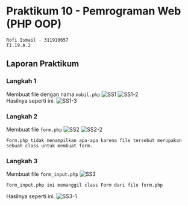 # Praktikum 10 - Pemrograman Web (PHP OOP)

```
Rofi Ismail - 311910657
TI.19.A.2
```

## Laporan Praktikum
### Langkah 1
Membuat file dengan nama `mobil.php`
![SS1](https://user-images.githubusercontent.com/56240078/121061017-8a83c480-c7ed-11eb-8885-2f318501db4d.jpg)
![SS1-2](https://user-images.githubusercontent.com/56240078/121061018-8bb4f180-c7ed-11eb-8527-a7850de06036.jpg)
</br> Hasilnya seperti ini.
![SS1-3](https://user-images.githubusercontent.com/56240078/121061021-8c4d8800-c7ed-11eb-8afa-4c23b58d8d85.jpg)

### Langkah 2
Membuat file `form.php`
![SS2](https://user-images.githubusercontent.com/56240078/121061022-8c4d8800-c7ed-11eb-8f28-46d4637fba4b.jpg)
![SS2-2](https://user-images.githubusercontent.com/56240078/121061025-8ce61e80-c7ed-11eb-8eb2-f444fa27cfbb.jpg)
```
Form.php tidak menampilkan apa-apa karena file tersebut merupakan sebuah class untuk membuat form.
```

### Langkah 3
Membuat file `form_input.php`
![SS3](https://user-images.githubusercontent.com/56240078/121061026-8d7eb500-c7ed-11eb-8a3c-1558ca8eaf99.jpg)
```
Form_input.php ini memanggil class Form dari file form.php
```
Hasilnya seperti ini.
![SS3-1](https://user-images.githubusercontent.com/56240078/121061028-8e174b80-c7ed-11eb-9c18-94c5b24003ae.jpg)

